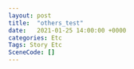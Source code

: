 ```yaml
---
layout: post
title:  "others_test"
date:   2021-01-25 14:00:00 +0000
categories: Etc
Tags: Story Etc
SceneCode: []
---
```

